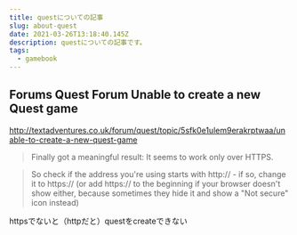 ```yaml
---
title: questについての記事
slug: about-quest
date: 2021-03-26T13:18:40.145Z
description: questについての記事です。
tags:
  - gamebook
---
```

## Forums Quest Forum Unable to create a new Quest game

<http://textadventures.co.uk/forum/quest/topic/5sfk0e1ulem9erakrptwaa/unable-to-create-a-new-quest-game>

>Finally got a meaningful result: It seems to work only over HTTPS.

>So check if the address you're using starts with http:// - if so, change it to https:// (or add https:// to the beginning if your browser doesn't show either, because sometimes they hide it and show a "Not secure" icon instead)

httpsでないと（httpだと）questをcreateできない